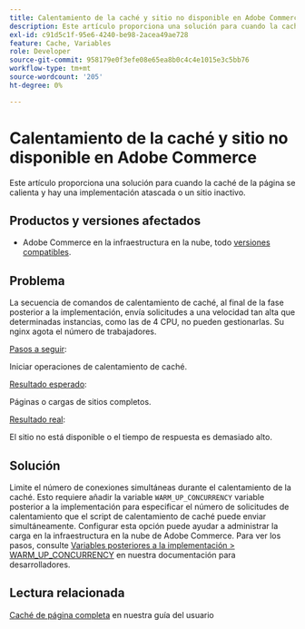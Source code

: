 ```yaml
---
title: Calentamiento de la caché y sitio no disponible en Adobe Commerce
description: Este artículo proporciona una solución para cuando la caché de la página se calienta y hay una implementación atascada o un sitio inactivo.
exl-id: c91d5c1f-95e6-4240-be98-2acea49ae728
feature: Cache, Variables
role: Developer
source-git-commit: 958179e0f3efe08e65ea8b0c4c4e1015e3c5bb76
workflow-type: tm+mt
source-wordcount: '205'
ht-degree: 0%

---
```


# Calentamiento de la caché y sitio no disponible en Adobe Commerce

Este artículo proporciona una solución para cuando la caché de la página se calienta y hay una implementación atascada o un sitio inactivo.

## Productos y versiones afectados

* Adobe Commerce en la infraestructura en la nube, todo [versiones compatibles](https://magento.com/sites/default/files/magento-software-lifecycle-policy.pdf).

## Problema

La secuencia de comandos de calentamiento de caché, al final de la fase posterior a la implementación, envía solicitudes a una velocidad tan alta que determinadas instancias, como las de 4 CPU, no pueden gestionarlas. Su nginx agota el número de trabajadores.

<u>Pasos a seguir</u>:

Iniciar operaciones de calentamiento de caché.

<u>Resultado esperado</u>:

Páginas o cargas de sitios completos.

<u>Resultado real</u>:

El sitio no está disponible o el tiempo de respuesta es demasiado alto.

## Solución

Limite el número de conexiones simultáneas durante el calentamiento de la caché. Esto requiere añadir la variable `WARM_UP_CONCURRENCY` variable posterior a la implementación para especificar el número de solicitudes de calentamiento que el script de calentamiento de caché puede enviar simultáneamente. Configurar esta opción puede ayudar a administrar la carga en la infraestructura en la nube de Adobe Commerce. Para ver los pasos, consulte [Variables posteriores a la implementación > WARM\_UP\_CONCURRENCY](https://devdocs.magento.com/cloud/env/variables-post-deploy.html#warm_up_concurrency) en nuestra documentación para desarrolladores.

## Lectura relacionada

[Caché de página completa](https://docs.magento.com/user-guide/system/cache-full-page.html) en nuestra guía del usuario
